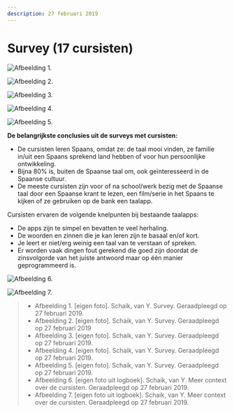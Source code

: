 ```yaml
---
description: 27 februari 2019
---
```


# Survey \(17 cursisten\)

![Afbeelding 1.](../../.gitbook/assets/img_0876.jpg)

![Afbeelding 2.](../../.gitbook/assets/scan-8-may-2019-1-1.jpg)

![Afbeelding 3.](../../.gitbook/assets/0001.jpg)

![Afbeelding 4. ](../../.gitbook/assets/0002.jpg)

![Afbeelding 5.](../../.gitbook/assets/scan-8-may-2019-2-1.jpg)

**De belangrijkste conclusies uit de surveys met cursisten:**

* De cursisten leren Spaans, omdat ze: de taal mooi vinden, ze familie in/uit een Spaans sprekend land hebben of voor hun persoonlijke ontwikkeling.
* Bijna 80% is, buiten de Spaanse taal om, ook geïnteresseerd in de Spaanse cultuur.
* De meeste cursisten zijn voor of na school/werk bezig met de Spaanse taal door een Spaanse krant te lezen, een film/serie in het Spaans te kijken of ze gebruiken op de bank een taalapp.

Cursisten ervaren de volgende knelpunten bij bestaande taalapps:

* De apps zijn te simpel en bevatten te veel herhaling.
* De woorden en zinnen die je kan leren zijn te basaal en/of kort. 
* Je leert er niet/erg weinig een taal van te verstaan of spreken.
* Er worden vaak dingen fout gerekend die goed zijn doordat de zinsvolgorde van het juiste antwoord maar op één manier geprogrammeerd is.

![Afbeelding 6.](../../.gitbook/assets/scan-7-may-2019-4-17-1.jpg)

![Afbeelding 7.](../../.gitbook/assets/scan-7-may-2019-4-16-1.jpg)

> * Afbeelding 1. \[eigen foto\]. Schaik, van Y. Survey. Geraadpleegd op 27 februari 2019.
> * Afbeelding 2. \[eigen foto\]. Schaik, van Y. Survey. Geraadpleegd op 27 februari 2019 
> * Afbeelding 3. \[eigen foto\]. Schaik, van Y. Survey. Geraadpleegd op 27 februari 2019.
> * Afbeelding 4. \[eigen foto\]. Schaik, van Y. Survey. Geraadpleegd op 27 februari 2019.
> * Afbeelding 5. \[eigen foto\]. Schaik, van Y. Survey. Geraadpleegd op 27 februari 2019.
> * Afbeelding 6. \[eigen foto uit logboek\]. Schaik, van Y. Meer context over de cursisten. Geraadpleegd op 27 februari 2019.
> * Afbeelding 7. \[eigen foto uit logboek\]. Schaik, van Y. Meer context over de cursisten. Geraadpleegd op 27 februari 2019.

